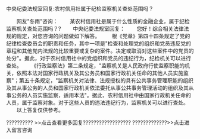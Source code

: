 中央纪委法规室回复:农村信用社属于纪检监察机关查处范围吗？









 　　网友"冬雨"咨询：
　　某农村信用社是属于什么性质的金融企业，属于纪检监察机关查处范围吗？?
　　中央纪委法规室回复：
　　您好！综合相关法律法规的规定，对您咨询的问题做如下解答。
　　根《党章》第四十四条规定了党的纪律检查委员会的职责和任务，其中一项是"检查和处理党的组织和党员违反党的章程和其他党内法规的比较重要或复杂的案件。决定或取消对这些案件中的党员的处分"。据此，对于农村信用社中的党组织和党员的违纪行为，纪检机关可以进行查处。
　　《行政监察法》第二条规定，"监察机关是人民政府行使监察职能的机关，依照本法对国家行政机关及其公务员和国家行政机关任命的其他人员实施监察"；第五十条规定，"监察机关对法律、法规授权的具有公共事务管理职能的组织及其从事公务的人员和国家行政机关依法委托从事公共事务管理活动的组织及其从事公务的人员实施监察，适用本法"。据此，农村信用社中由国家行政机关任命的人员，属于监察对象。对于这些人员的违法违纪行为，监察机关可以进行查处。
　　以上答复仅供参考。

?????????? \>\>点击查看更多回复??????????????????
?????????????\>\>点击进入留言咨询
